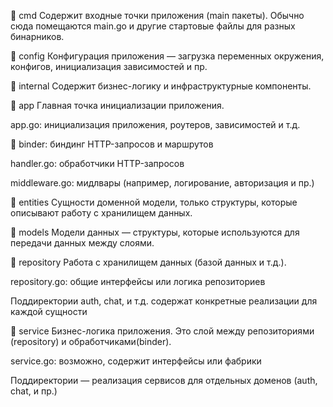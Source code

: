 📂 cmd
Содержит входные точки приложения (main пакеты). Обычно сюда помещаются main.go и другие стартовые файлы для разных бинарников.

📂 config
Конфигурация приложения — загрузка переменных окружения, конфигов, инициализация зависимостей и пр.

📂 internal
Содержит бизнес-логику и инфраструктурные компоненты.

📂 app
Главная точка инициализации приложения.

app.go: инициализация приложения, роутеров, зависимостей и т.д.

📂 binder: биндинг HTTP-запросов и маршрутов

handler.go: обработчики HTTP-запросов

middleware.go: мидлвары (например, логирование, авторизация и пр.)

📂 entities
Сущности доменной модели,  только структуры, которые описывают работу с хранилищем данных.

📂 models
Модели данных — структуры, которые используются для передачи данных между слоями.

📂 repository
Работа с хранилищем данных (базой данных и т.д.).

repository.go: общие интерфейсы или логика репозиториев

Поддиректории auth, chat, и т.д. содержат конкретные реализации для каждой сущности

📂 service
Бизнес-логика приложения. Это слой между репозиториями (repository) и обработчиками(binder).

service.go: возможно, содержит интерфейсы или фабрики

Поддиректории — реализация сервисов для отдельных доменов (auth, chat, и пр.)